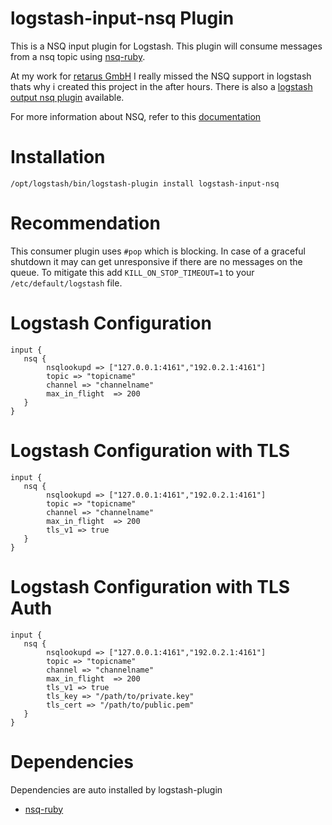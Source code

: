 logstash-input-nsq Plugin
====================

This is a NSQ input plugin for Logstash. This plugin will consume messages from a nsq topic using [nsq-ruby](https://github.com/wistia/nsq-ruby/). 

At my work for [retarus GmbH](https://www.retarus.com) I really missed the NSQ support in logstash thats why i created this project in the after hours.
There is also a [logstash output nsq plugin](https://github.com/mschneider82/logstash-output-nsq) available.

For more information about NSQ, refer to this [documentation](http://nsq.io) 

Installation
====================

    /opt/logstash/bin/logstash-plugin install logstash-input-nsq

Recommendation
====================

This consumer plugin uses `#pop` which is blocking. In case of a graceful shutdown it may can get unresponsive if there are no messages on the queue.
To mitigate this add `KILL_ON_STOP_TIMEOUT=1` to your `/etc/default/logstash` file.

Logstash Configuration
====================

    input {
       nsq {
            nsqlookupd => ["127.0.0.1:4161","192.0.2.1:4161"]
            topic => "topicname"
            channel => "channelname"
            max_in_flight  => 200
       }
    }


Logstash Configuration with TLS
====================

    input {
       nsq {
            nsqlookupd => ["127.0.0.1:4161","192.0.2.1:4161"]
            topic => "topicname"
            channel => "channelname"
            max_in_flight  => 200
            tls_v1 => true
       }
    }


Logstash Configuration with TLS Auth
====================

    input {
       nsq {
            nsqlookupd => ["127.0.0.1:4161","192.0.2.1:4161"]
            topic => "topicname"
            channel => "channelname"
            max_in_flight  => 200
            tls_v1 => true
            tls_key => "/path/to/private.key"
            tls_cert => "/path/to/public.pem"
       }
    }

Dependencies
====================

Dependencies are auto installed by logstash-plugin

* [nsq-ruby](https://github.com/wistia/nsq-ruby/)

